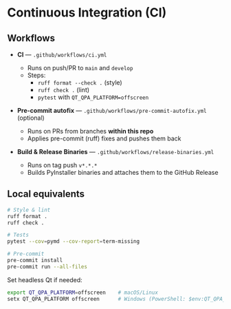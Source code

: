 # Continuous Integration (CI)

## Workflows

- **CI** — `.github/workflows/ci.yml`
  - Runs on push/PR to `main` and `develop`
  - Steps:
    - `ruff format --check .` (style)
    - `ruff check .` (lint)
    - `pytest` with `QT_QPA_PLATFORM=offscreen`

- **Pre-commit autofix** — `.github/workflows/pre-commit-autofix.yml` (optional)
  - Runs on PRs from branches **within this repo**
  - Applies pre-commit (ruff) fixes and pushes them back

- **Build & Release Binaries** — `.github/workflows/release-binaries.yml`
  - Runs on tag push `v*.*.*`
  - Builds PyInstaller binaries and attaches them to the GitHub Release

## Local equivalents

```bash
# Style & lint
ruff format .
ruff check .

# Tests
pytest --cov=pymd --cov-report=term-missing

# Pre-commit
pre-commit install
pre-commit run --all-files
````

Set headless Qt if needed:

```bash
export QT_QPA_PLATFORM=offscreen    # macOS/Linux
setx QT_QPA_PLATFORM offscreen      # Windows (PowerShell: $env:QT_QPA_PLATFORM="offscreen")
```
